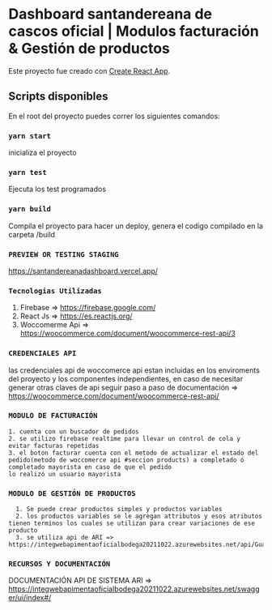 # Dashboard santandereana de cascos oficial | Modulos facturación & Gestión de productos

Este proyecto fue creado con [Create React App](https://github.com/facebook/create-react-app).

## Scripts disponibles

En el root del proyecto puedes correr los siguientes comandos:

### `yarn start`
  inicializa el proyecto

### `yarn test`

Ejecuta los test programados

### `yarn build`
  Compila el proyecto para hacer un deploy, genera el codigo compilado en la carpeta /build

  
### `PREVIEW OR TESTING STAGING`
https://santandereanadashboard.vercel.app/

### `Tecnologias Utilizadas`
  1. Firebase => https://firebase.google.com/
  2. React Js  => https://es.reactjs.org/
  3. Woccomerme Api => https://woocommerce.com/document/woocommerce-rest-api/3

### `CREDENCIALES API`
  las credenciales api de woccomerce api estan incluidas en los enviroments del proyecto y los componentes independientes,
  en caso de necesitar generar otras claves de api seguir paso a paso de documentación => https://woocommerce.com/document/woocommerce-rest-api/

### `MODULO DE FACTURACIÓN`
    1. cuenta con un buscador de pedidos
    2. se utilizo firebase realtime para llevar un control de cola y evitar facturas repetidas
    3. el boton facturar cuenta con el metodo de actualizar el estado del pedido(metodo de woccomerce api #seccion products) a completado ó completado mayorista en caso de que el pedido 
    lo realizó un usuario mayorista
    
    
  ### `MODULO DE GESTIÓN DE PRODUCTOS`  
  
      1. Se puede crear productos simples y productos variables
      2. los productos variables se le agregan attributos y esos atributos tienen terminos los cuales se utilizan para crear variaciones de ese producto
      3. se utiliza api de ARI => https://integwebapimentaoficialbodega20211022.azurewebsites.net/api/GuardarProducto
 
  ### `RECURSOS Y DOCUMENTACIÓN`
  
  DOCUMENTACIÓN API DE SISTEMA ARI => https://integwebapimentaoficialbodega20211022.azurewebsites.net/swagger/ui/index#/
      
    
    
    
    
    
    

